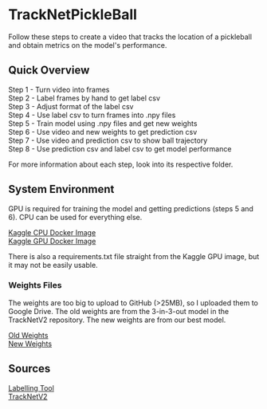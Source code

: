 # TrackNetPickleBall
Follow these steps to create a video that tracks the location of a pickleball and obtain metrics on the model's performance.

## Quick Overview
Step 1 - Turn video into frames \
Step 2 - Label frames by hand to get label csv \
Step 3 - Adjust format of the label csv \
Step 4 - Use label csv to turn frames into .npy files \
Step 5 - Train model using .npy files and get new weights \
Step 6 - Use video and new weights to get prediction csv \
Step 7 - Use video and prediction csv to show ball trajectory \
Step 8 - Use prediction csv and label csv to get model performance

For more information about each step, look into its respective folder.

## System Environment
GPU is required for training the model and getting predictions (steps 5 and 6). CPU can be used for everything else.

[Kaggle CPU Docker Image](https://console.cloud.google.com/gcr/images/kaggle-images/GLOBAL/python) \
[Kaggle GPU Docker Image](https://console.cloud.google.com/gcr/images/kaggle-gpu-images/GLOBAL/python)

There is also a requirements.txt file straight from the Kaggle GPU image, but it may not be easily usable.

### Weights Files
The weights are too big to upload to GitHub (>25MB), so I uploaded them to Google Drive. The old weights are from the 3-in-3-out model in the TrackNetV2 repository. The new weights are from our best model.

[Old Weights](https://drive.google.com/file/d/16ZnOljaxW6zM4bP7TTo1t81gaty7Egts/view?usp=sharing) \
[New Weights](https://drive.google.com/drive/folders/1EGsddY1fgEJ5ITrfF32aPCn6nml2Anzr?usp=sharing)

## Sources
[Labelling Tool](https://github.com/Chang-Chia-Chi/TrackNet-Badminton-Tracking-tensorflow2) \
[TrackNetV2](https://nol.cs.nctu.edu.tw:234/open-source/TrackNetv2)
